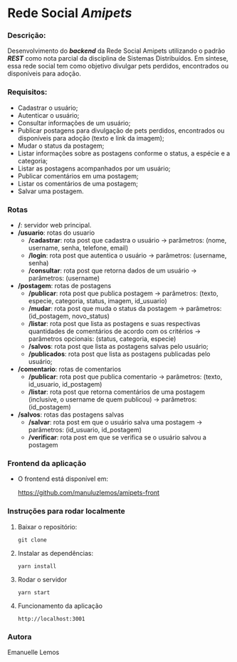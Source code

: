 # Rede Social ***Amipets***

### **Descrição:**

Desenvolvimento do ***backend*** da Rede Social Amipets utilizando o padrão ***REST*** como nota parcial da disciplina de Sistemas Distribuídos. Em síntese, essa rede social tem como objetivo divulgar pets perdidos, encontrados ou disponíveis para adoção.


### **Requisitos:**

* Cadastrar o usuário; 
* Autenticar o usuário;
* Consultar informações de um usuário;
* Publicar postagens para divulgação de pets perdidos, encontrados ou disponíveis para adoção (texto e link da imagem);
* Mudar o status da postagem;
* Listar informações sobre as postagens conforme o status, a espécie e a categoria;
* Listar as postagens acompanhados por um usuário;
* Publicar comentários em uma postagem; 
* Listar os comentários de uma postagem;
* Salvar uma postagem.

### **Rotas**

* **/**: servidor web principal.
* **/usuario**: rotas do usuario
    - **/cadastrar**: rota post que cadastra o usuário -> parâmetros: (nome, username, senha, telefone, email)
    - **/login**: rota post que autentica o usuário -> parâmetros: (username, senha)
    - **/consultar**: rota post que retorna dados de um usuário -> parâmetros: (username)
* **/postagem**: rotas de postagens
    - **/publicar**: rota post que publica postagem -> parâmetros: (texto, especie, categoria, status, imagem, id_usuario)
    - **/mudar**: rota post que muda o status da postagem -> parâmetros: (id_postagem, novo_status)
    - **/listar**: rota post que lista as postagens e suas respectivas quantidades de comentários de acordo com os critérios -> parâmetros opcionais: (status, categoria, especie)
    - **/salvos**: rota post que lista as postagens salvas pelo usuário;
    - **/publicados**: rota post que lista as postagens publicadas pelo usuário;
* **/comentario**: rotas de comentarios
    - **/publicar**: rota post que publica comentario -> parâmetros: (texto, id_usuario, id_postagem)
    - **/listar**: rota post que retorna comentários de uma postagem (inclusive, o username de quem publicou) -> parâmetros: (id_postagem)
* **/salvos**: rotas das postagens salvas
    - **/salvar**: rota post em que o usuário salva uma postagem -> parâmetros: (id_usuario, id_postagem)
    - **/verificar**: rota post em que se verifica se o usuário salvou a postagem

### **Frontend da aplicação**

* O frontend está disponível em:

    https://github.com/manuluzlemos/amipets-front


### **Instruções para rodar localmente**

1) Baixar o repositório:

    ```
    git clone 
    ```

2) Instalar as dependências:

    ```
    yarn install 
    ```

3) Rodar o servidor

    ```
    yarn start
    ```

4) Funcionamento da aplicação
    
    ```
    http://localhost:3001
    ```

### **Autora**

Emanuelle Lemos
